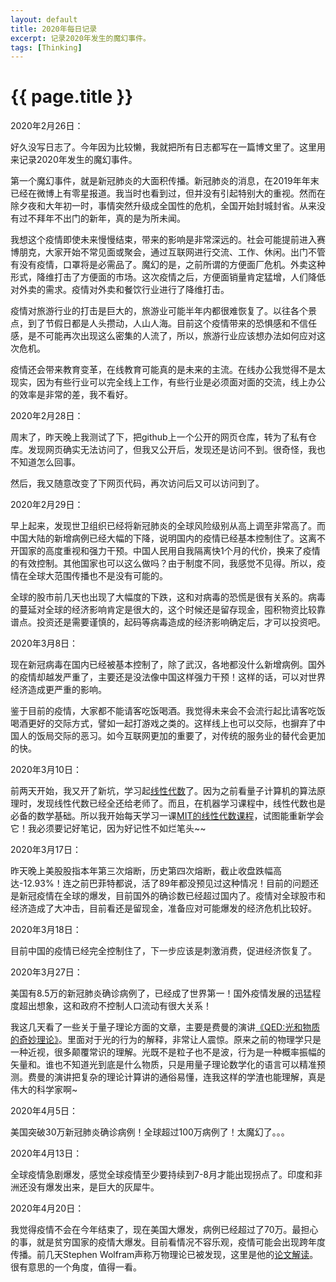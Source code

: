 ```yaml
---
layout: default
title: 2020年每日记录
excerpt: 记录2020年发生的魔幻事件。
tags: [Thinking]
---
```

{{ page.title }}
================

2020年2月26日：

好久没写日志了。今年因为比较懒，我就把所有日志都写在一篇博文里了。这里用来记录2020年发生的魔幻事件。

第一个魔幻事件，就是新冠肺炎的大面积传播。新冠肺炎的消息，在2019年年末已经在微博上有零星报道。我当时也看到过，但并没有引起特别大的重视。然而在除夕夜和大年初一时，事情突然升级成全国性的危机，全国开始封城封省。从来没有过不拜年不出门的新年，真的是为所未闻。

我想这个疫情即使未来慢慢结束，带来的影响是非常深远的。社会可能提前进入赛博朋克，大家开始不常见面或聚会，通过互联网进行交流、工作、休闲。出门不管有没有疫情，口罩将是必需品了。魔幻的是，之前所谓的方便面厂危机。外卖这种形式，降维打击了方便面的市场。这次疫情之后，方便面销量肯定猛增，人们降低对外卖的需求。疫情对外卖和餐饮行业进行了降维打击。

疫情对旅游行业的打击是巨大的，旅游业可能半年内都很难恢复了。以往各个景点，到了节假日都是人头攒动，人山人海。目前这个疫情带来的恐惧感和不信任感，是不可能再次出现这么密集的人流了，所以，旅游行业应该想办法如何应对这次危机。

疫情还会带来教育变革，在线教育可能真的是未来的主流。在线办公我觉得不是太现实，因为有些行业可以完全线上工作，有些行业是必须面对面的交流，线上办公的效率是非常的差，我不看好。

2020年2月28日：

周末了，昨天晚上我测试了下，把github上一个公开的网页仓库，转为了私有仓库。发现网页确实无法访问了，但我又公开后，发现还是访问不到。很奇怪，我也不知道怎么回事。

然后，我又随意改变了下网页代码，再次访问后又可以访问到了。

2020年2月29日：

早上起来，发现世卫组织已经将新冠肺炎的全球风险级别从高上调至非常高了。而中国大陆的新增病例已经大幅的下降，说明国内的疫情已经基本控制住了。这离不开国家的高度重视和强力干预。中国人民用自我隔离快1个月的代价，换来了疫情的有效控制。其他国家也可以这么做吗？由于制度不同，我感觉不见得。所以，疫情在全球大范围传播也不是没有可能的。

全球的股市前几天也出现了大幅度的下跌，这和对病毒的恐慌是很有关系的。病毒的蔓延对全球的经济影响肯定是很大的，这个时候还是留存现金，囤积物资比较靠谱点。投资还是需要谨慎的，起码等病毒造成的经济影响确定后，才可以投资吧。

2020年3月8日：

现在新冠病毒在国内已经被基本控制了，除了武汉，各地都没什么新增病例。国外的疫情却越发严重了，主要还是没法像中国这样强力干预！这样的话，可以对世界经济造成更严重的影响。

鉴于目前的疫情，大家都不能请客吃饭喝酒。我觉得未来会不会流行起比请客吃饭喝酒更好的交际方式，譬如一起打游戏之类的。这样线上也可以交际，也摒弃了中国人的饭局交际的恶习。如今互联网更加的重要了，对传统的服务业的替代会更加的快。

2020年3月10日：

前两天开始，我又开了新坑，学习起[线性代数](https://book.douban.com/subject/6432768/)了。因为之前看量子计算机的算法原理时，发现线性代数已经全还给老师了。而且，在机器学习课程中，线性代数也是必备的数学基础。所以我开始每天学习一课[MIT的线性代数课程](https://www.bilibili.com/video/av15463995?t=147)，试图能重新学会它！我必须要记好笔记，因为好记性不如烂笔头~~

2020年3月17日：

昨天晚上美股股指本年第三次熔断，历史第四次熔断，截止收盘跌幅高达-12.93%！连之前巴菲特都说，活了89年都没预见过这种情况！目前的问题还是新冠疫情在全球的爆发，目前国外的确诊数已经超过国内了。疫情对全球股市和经济造成了大冲击，目前看还是留现金，准备应对可能爆发的经济危机比较好。

2020年3月18日：

目前中国的疫情已经完全控制住了，下一步应该是刺激消费，促进经济恢复了。

2020年3月27日：

美国有8.5万的新冠肺炎确诊病例了，已经成了世界第一！国外疫情发展的迅猛程度超出想象，这和政府不控制人口流动有很大关系！

我这几天看了一些关于量子理论方面的文章，主要是费曼的演讲[《QED:光和物质的奇妙理论》](https://book.douban.com/subject/20441131/)。里面对于光的行为的解释，非常让人震惊。原来之前的物理学只是一种近视，很多颠覆常识的理解。光既不是粒子也不是波，行为是一种概率振幅的矢量和。谁也不知道光到底是什么物质，只是用量子理论数学化的语言可以精准预测。费曼的演讲把复杂的理论计算讲的通俗易懂，连我这样的学渣也能理解，真是伟大的科学家啊~

2020年4月5日：

美国突破30万新冠肺炎确诊病例！全球超过100万病例了！太魔幻了。。。

2020年4月13日：

全球疫情急剧爆发，感觉全球疫情至少要持续到7-8月才能出现拐点了。印度和非洲还没有爆发出来，是巨大的灰犀牛。

2020年4月20日：

我觉得疫情不会在今年结束了，现在美国大爆发，病例已经超过了70万。最担心的事，就是贫穷国家的疫情大爆发。目前看情况不容乐观，疫情可能会出现跨年度传播。前几天Stephen Wolfram声称万物理论已被发现，这里是他的[论文解读](https://www.zhihu.com/question/387862824)。很有意思的一个角度，值得一看。
